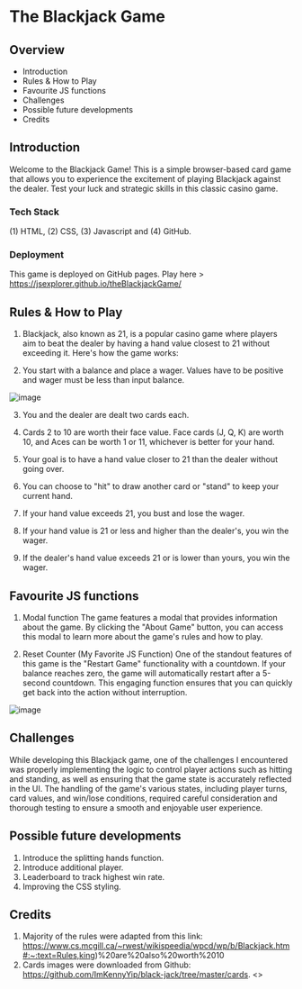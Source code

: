# The Blackjack Game

## Overview
- Introduction
- Rules & How to Play
- Favourite JS functions
- Challenges
- Possible future developments
- Credits


## Introduction

Welcome to the Blackjack Game! This is a simple browser-based card game that allows you to experience the excitement of playing Blackjack against the dealer. Test your luck and strategic skills in this classic casino game.

### Tech Stack 
(1) HTML, (2) CSS, (3) Javascript and (4) GitHub.

### Deployment
This game is deployed on GitHub pages. Play here > https://jsexplorer.github.io/theBlackjackGame/

## Rules & How to Play

1. Blackjack, also known as 21, is a popular casino game where players aim to beat the dealer by having a hand value closest to 21 without exceeding it. Here's how the game works:

2. You start with a balance and place a wager. Values have to be positive and wager must be less than input balance.

![image](https://github.com/JsExplorer/theBlackjackGame/assets/93700857/eb8dbb5f-f5ab-4494-8a83-14cda802b3b7)

3. You and the dealer are dealt two cards each.

4. Cards 2 to 10 are worth their face value. Face cards (J, Q, K) are worth 10, and Aces can be worth 1 or 11, whichever is better for your hand.
  
5. Your goal is to have a hand value closer to 21 than the dealer without going over.
   
6. You can choose to "hit" to draw another card or "stand" to keep your current hand.

7. If your hand value exceeds 21, you bust and lose the wager.

8. If your hand value is 21 or less and higher than the dealer's, you win the wager.

9. If the dealer's hand value exceeds 21 or is lower than yours, you win the wager.


## Favourite JS functions

1. Modal function
The game features a modal that provides information about the game. By clicking the "About Game" button, you can access this modal to learn more about the game's rules and how to play. 

2. Reset Counter (My Favorite JS Function)
One of the standout features of this game is the "Restart Game" functionality with a countdown. If your balance reaches zero, the game will automatically restart after a 5-second countdown. This engaging function ensures that you can quickly get back into the action without interruption.

![image](https://github.com/JsExplorer/theBlackjackGame/assets/93700857/919a48cf-56da-4e23-93c8-a6198a3947a0)


## Challenges

While developing this Blackjack game, one of the challenges I encountered was properly implementing the logic to control player actions such as hitting and standing, as well as ensuring that the game state is accurately reflected in the UI. The handling of the game's various states, including player turns, card values, and win/lose conditions, required careful consideration and thorough testing to ensure a smooth and enjoyable user experience.

## Possible future developments

1. Introduce the splitting hands function.
2. Introduce additional player.
3. Leaderboard to track highest win rate.
4. Improving the CSS styling.

## Credits
1. Majority of the rules were adapted from this link: https://www.cs.mcgill.ca/~rwest/wikispeedia/wpcd/wp/b/Blackjack.htm#:~:text=Rules,king)%20are%20also%20worth%2010
2. Cards images were downloaded from Github: https://github.com/ImKennyYip/black-jack/tree/master/cards. <<credits>>
